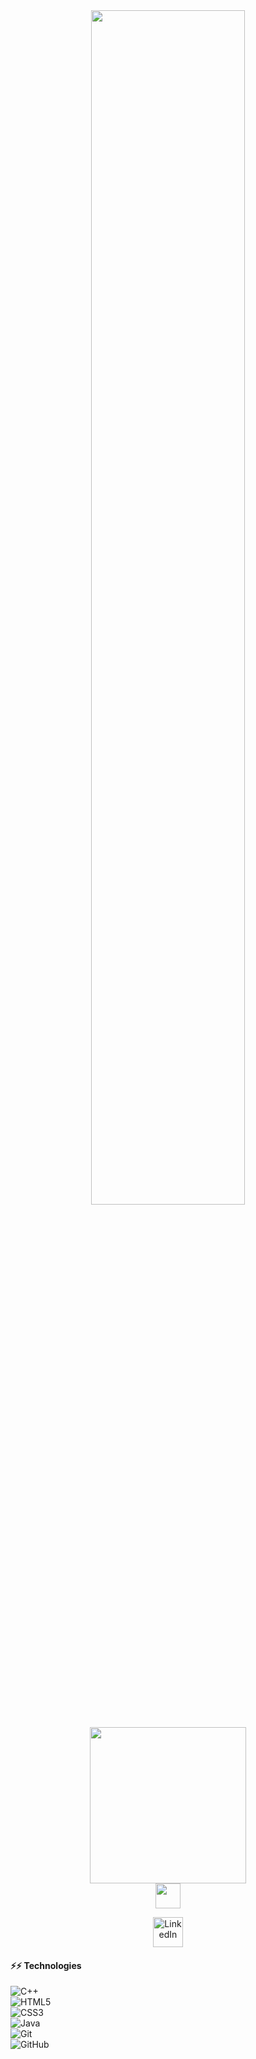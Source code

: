<div align="center">
<img src="https://readme-typing-svg.demolab.com?font=Inconsolata&weight=500&size=50&duration=4000&pause=1000&color=A7A459&center=true&vCenter=true&multiline=true&repeat=true&random=false&width=1300&height=140&lines=Hello+There;I'm+Manar Taha%2C+a+Front-End Developer+%E2%9C%A9" width="70%" />
<br><br>
    <img src="https://tatepro.com/wp-content/uploads/2022/01/fe1.jpg" height="250"   /> <br>
  <img src="https://raw.githubusercontent.com/innng/innng/master/assets/kyubey.gif" height="40" />
<br>
<p align="center">
  <a href="https://www.linkedin.com/in/manar-taha-1847442b6/">
    <img alt="LinkedIn" title="LinkedIn" height="48" width="48" src="https://cdn.simpleicons.org/linkedin"></a>
</p>
</div>
<h4>⚡⚡ Technologies</h4> 

![C++](https://img.shields.io/badge/-C++-00599C?style=flat-square&logo=c) <br>
![HTML5](https://img.shields.io/badge/-HTML5-E34F26?style=flat-square&logo=html5&logoColor=white) <br>
![CSS3](https://img.shields.io/badge/-CSS3-1572B6?style=flat-square&logo=css3) <br>
![Java](https://img.shields.io/badge/-java-E34A86?style=flat-square&logo=java) <br>
![Git](https://img.shields.io/badge/-Git-black?style=flat-square&logo=git) <br>
![GitHub](https://img.shields.io/badge/-GitHub-181717?style=flat-square&logo=github) 



